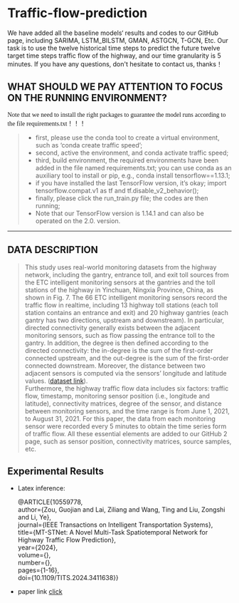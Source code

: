 # Traffic-flow-prediction  

We have added all the baseline models‘ results and codes to our GitHub page, including SARIMA, LSTM_BILSTM, GMAN, ASTGCN, T-GCN, Etc. Our task is to use the twelve historical time steps to predict the future twelve target time steps traffic flow of the highway, and our time granularity is 5 minutes. If you have any questions, don't hesitate to contact us, thanks！

## WHAT SHOULD WE PAY ATTENTION TO FOCUS ON THE RUNNING ENVIRONMENT?

<font face="微软雅黑" >Note that we need to install the right packages to guarantee the model runs according to the file requirements.txt！！！</font>
  
>* first, please use the conda tool to create a virtual environment, such as ‘conda create traffic speed’;  
> * second, active the environment, and conda activate traffic speed;   
> * third, build environment, the required environments have been added in the file named requirements.txt; you can use conda as an auxiliary tool to install or pip, e.g., conda install tensorflow==1.13.1;    
> * if you have installed the last TensorFlow version, it’s okay; import tensorflow.compat.v1 as tf and tf.disable_v2_behavior();    
> * finally, please click the run_train.py file; the codes are then running;  
> * Note that our TensorFlow version is 1.14.1 and can also be operated on the 2.0. version.  
---
## DATA DESCRIPTION  
> This study uses real-world monitoring datasets from the highway network, including the gantry, entrance toll, and exit toll sources from the ETC intelligent monitoring sensors at the gantries and the toll stations of the highway in Yinchuan, Ningxia Province, China, as shown in Fig. 7. The 66 ETC intelligent monitoring sensors record the traffic flow in realtime, including 13 highway toll stations (each toll station contains an entrance and exit) and 20 highway gantries (each gantry has two directions, upstream and downstream). In particular, directed connectivity generally exists between the adjacent monitoring sensors, such as flow passing the entrance toll to the gantry. In addition, the degree is then defined according to the directed connectivity: the in-degree is the sum of the first-order connected upstream, and the out-degree is the sum of the first-order connected downstream. Moreover, the distance between two adjacent sensors is computed via the sensors’ longitude and latitude values. ([dataset link](https://github.com/zouguojian/Traffic-flow-prediction/tree/main/MT-STNet/data)).  
> Furthermore, the highway traffic flow data includes six factors: traffic flow, timestamp, monitoring sensor position (i.e., longitude and latitude), connectivity matrices, degree of the sensor, and distance between monitoring sensors, and the time range is from June 1, 2021, to August 31, 2021. For this paper, the data from each monitoring sensor were recorded every 5 minutes to obtain the time series form of traffic flow. All these essential elements are added to our GitHub 2 page, such as sensor position, connectivity matrices, source samples, etc.

## Experimental Results


* Latex inference:

    @ARTICLE{10559778,  
      author={Zou, Guojian and Lai, Ziliang and Wang, Ting and Liu, Zongshi and Li, Ye},  
      journal={IEEE Transactions on Intelligent Transportation Systems},  
      title={MT-STNet: A Novel Multi-Task Spatiotemporal Network for Highway Traffic Flow Prediction},   
      year={2024},  
      volume={},  
      number={},  
      pages={1-16},  
      doi={10.1109/TITS.2024.3411638}}    

* paper link [click](https://github.com/zouguojian/Personal-Accepted-Research/blob/main/MT-STNet%20A%20Novel%20Multi-Task%20Spatiotemporal%20Network%20for%20Highway%20Traffic%20Flow%20Prediction/manuscript.pdf)
